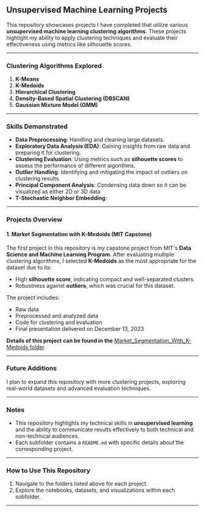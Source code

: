 ## Unsupervised Machine Learning Projects

This repository showcases projects I have completed that utilize various **unsupervised machine learning clustering algorithms**. These projects highlight my ability to apply clustering techniques and evaluate their effectiveness using metrics like silhouette scores.

---

### **Clustering Algorithms Explored**
1. **K-Means**
2. **K-Medoids**
3. **Hierarchical Clustering**
4. **Density-Based Spatial Clustering (DBSCAN)**
5. **Gaussian Mixture Model (GMM)**

---

### **Skills Demonstrated**
- **Data Preprocessing**: Handling and cleaning large datasets.
- **Exploratory Data Analysis (EDA)**: Gaining insights from raw data and preparing it for clustering.
- **Clustering Evaluation**: Using metrics such as **silhouette scores** to assess the performance of different algorithms.
- **Outlier Handling**: Identifying and mitigating the impact of outliers on clustering results.
- **Principal Component Analysis**: Condensing data down so it can be visualized as either 2D or 3D data
- **T-Stochastic Neighbor Embedding**: 

---

### **Projects Overview**
#### 1. **Market Segmentation with K-Medoids (MIT Capstone)**
The first project in this repository is my capstone project from MIT's **Data Science and Machine Learning Program**. After evaluating multiple clustering algorithms, I selected **K-Medoids** as the most appropriate for the dataset due to its:
- High **silhouette score**, indicating compact and well-separated clusters.
- Robustness against **outliers**, which was crucial for this dataset.

The project includes:
- Raw data
- Preprocessed and analyzed data
- Code for clustering and evaluation
- Final presentation delivered on December 13, 2023

**Details of this project can be found in the** [Market_Segmentation_With_K-Medoids folder](https://github.com/Garlid/Unsupervised-Machine-Learning/tree/main/Market_Segmentation_With_K-Medoids).

---

### **Future Additions**
I plan to expand this repository with more clustering projects, exploring real-world datasets and advanced evaluation techniques.

---

### Notes
- This repository highlights my technical skills in **unsupervised learning** and the ability to communicate results effectively to both technical and non-technical audiences.
- Each subfolder contains a `README.md` with specific details about the corresponding project.

---

### **How to Use This Repository**
1. Navigate to the folders listed above for each project.
2. Explore the notebooks, datasets, and visualizations within each subfolder.

---
